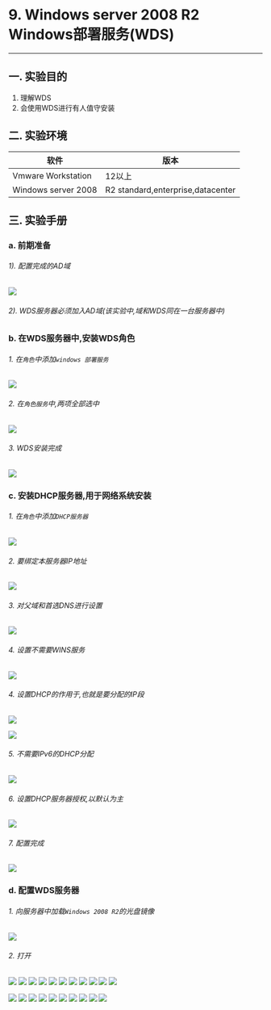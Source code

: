 # 9. Windows server 2008 R2 Windows部署服务(WDS)

---

## 一. 实验目的
1. 理解WDS
2. 会使用WDS进行有人值守安装

## 二. 实验环境

|软件|版本|
|----|----|
|Vmware Workstation| 12以上 |
|Windows server 2008| R2 standard,enterprise,datacenter|

## 三. 实验手册

### a. 前期准备

###### 1). 配置完成的AD域

![](/windows/win2008R2/appserver/image/wds-1.png)

###### 2). WDS服务器必须加入AD域(该实验中,域和WDS同在一台服务器中)

### b. 在WDS服务器中,安装WDS角色

###### 1. 在`角色`中添加`windows 部署服务`

![](/windows/win2008R2/appserver/image/wds-1.png)

###### 2. 在`角色服务`中,两项全部选中

![](/windows/win2008R2/appserver/image/wds-3.png)

###### 3. WDS安装完成

![](/windows/win2008R2/appserver/image/wds-4.png)

### c. 安装DHCP服务器,用于网络系统安装

###### 1. 在`角色`中添加`DHCP服务器`

![](/windows/win2008R2/appserver/image/wds-5.png)

###### 2. 要绑定本服务器IP地址

![](/windows/win2008R2/appserver/image/wds-6.png)

###### 3. 对父域和首选DNS进行设置

![](/windows/win2008R2/appserver/image/wds-7.png)

###### 4. 设置不需要WINS服务

![](/windows/win2008R2/appserver/image/wds-8.png)

###### 4. 设置DHCP的作用于,也就是要分配的IP段

![](/windows/win2008R2/appserver/image/wds-9.png)

![](/windows/win2008R2/appserver/image/wds-10.png)

###### 5. 不需要IPv6的DHCP分配

![](/windows/win2008R2/appserver/image/wds-11.png)

###### 6. 设置DHCP服务器授权,以默认为主

![](/windows/win2008R2/appserver/image/wds-12.png)

###### 7. 配置完成

![](/windows/win2008R2/appserver/image/wds-13.png)

### d. 配置WDS服务器

###### 1. 向服务器中加载`Windows 2008 R2`的光盘镜像

![](/windows/win2008R2/appserver/image/wds-14.png)

###### 2. 打开


![](/windows/win2008R2/appserver/image/wds-15.png)
![](/windows/win2008R2/appserver/image/wds-16.png)
![](/windows/win2008R2/appserver/image/wds-17.png)
![](/windows/win2008R2/appserver/image/wds-18.png)
![](/windows/win2008R2/appserver/image/wds-19.png)
![](/windows/win2008R2/appserver/image/wds-20.png)
![](/windows/win2008R2/appserver/image/wds-21.png)
![](/windows/win2008R2/appserver/image/wds-22.png)
![](/windows/win2008R2/appserver/image/wds-23.png)
![](/windows/win2008R2/appserver/image/wds-24.png)
![](/windows/win2008R2/appserver/image/wds-25.png)

![](/windows/win2008R2/appserver/image/wds-26.png)
![](/windows/win2008R2/appserver/image/wds-27.png)
![](/windows/win2008R2/appserver/image/wds-28.png)
![](/windows/win2008R2/appserver/image/wds-29.png)
![](/windows/win2008R2/appserver/image/wds-30.png)
![](/windows/win2008R2/appserver/image/wds-31.png)
![](/windows/win2008R2/appserver/image/wds-32.png)
![](/windows/win2008R2/appserver/image/wds-33.png)
![](/windows/win2008R2/appserver/image/wds-34.png)
![](/windows/win2008R2/appserver/image/wds-35.png)









